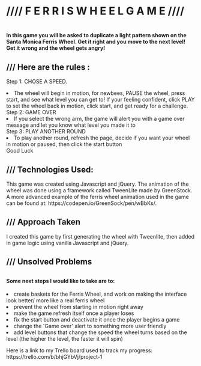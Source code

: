 
<h1>//// F E R R I S   W H E E L   G A M E ////<h1>

<h4>In this game you will be asked to duplicate a light pattern shown on the Santa
Monica Ferris Wheel. Get it right and you move to the next level! Get it wrong
and the wheel gets angry!<h4>

<h2>/// Here are the rules :</h2>
<p>  Step 1: CHOSE A SPEED. <br>
      <li> The wheel will begin in motion, for newbees, PAUSE the wheel, press start, and see what level you can get to! If your feeling confident, click PLAY to set the wheel back in motion, click start, and get ready for a challenge.
      <br>
 Step 2: GAME OVER <br>
      <li> If you select the wrong arm, the game will alert you with a game over
      message and let you know what level you made it to
      <br>
 Step 3: PLAY ANOTHER ROUND <br>
      <li> To play another round, refresh the page, decide if you want your wheel
      in motion or paused, then click the start button
      <br>
Good Luck
</p>

<h2>/// Technologies Used: </h2>
  <p>This game was created using Javascript and jQuery. The animation of the wheel
  was done using a framework called TweenLite made by GreenStock. A more advanced
  example of the ferris wheel animation used in the game can be found at:
  https://codepen.io/GreenSock/pen/wBbKs/.</p>

  <h2>/// Approach Taken </h2>

  <p>I created this game by first generating the wheel with Tweenlite, then added in game logic using vanilla Javascript and jQuery.</p>

  <h2>/// Unsolved Problems <h2>

  <h4>Some next steps I would like to take are to:</h4>
  <p>
    <li>create baskets for the Ferris Wheel,  and work on making the interface look better/ more like a real ferris wheel
    <li>prevent the wheel from starting in motion right away
    <li>make the game refresh itself once a player loses
    <li>fix the start button and deactivate it once the player begins a game
    <li>change the 'Game over' alert to something more user friendly
    <li>add level buttons that change the speed the wheel turns based on the level (the higher the level, the faster it will spin)
</p>

<p>Here is a link to my Trello board used to track my progress: https://trello.com/b/bhjGYbVj/project-1 </p>
